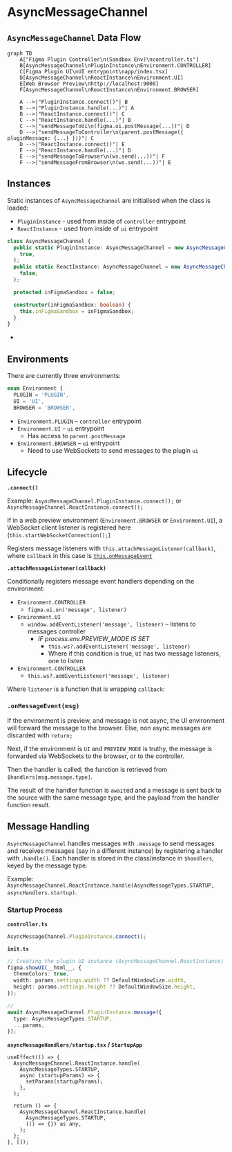 # AsyncMessageChannel

## `AsyncMessageChannel` Data Flow

```mermaid
graph TD
    A["Figma Plugin Controller\n(Sandbox Env)\ncontroller.ts"]
    B[AsyncMessageChannel\nPluginInstance\nEnvironment.CONTROLLER]
    C[Figma Plugin UI\nUI entrypoint\napp/index.tsx]
    D[AsyncMessageChannel\nReactInstance\nEnvironment.UI]
    E[Web Browser Preview\nhttp://localhost:9000]
    F[AsyncMessageChannel\nReactInstance\nEnvironment.BROWSER]

    A -->|"PluginInstance.connect()"| B
    B -->|"PluginInstance.handle(...)"| A
    B -->|"ReactInstance.connect()"| C
    C -->|"ReactInstance.handle(...)"| B
    C -->|"sendMessageToUi\n(figma.ui.postMessage(...))"| D
    D -->|"sendMessageToController\n(parent.postMessage({ pluginMessage: {...} }))"| C
    D -->|"ReactInstance.connect()"| E
    E -->|"ReactInstance.handle(...)"| D
    E -->|"sendMessageToBrowser\n(ws.send(...))"| F
    F -->|"sendMessageFromBrowser\n(ws.send(...))"| E
```

## Instances

Static instances of `AsyncMessageChannel` are initialised when the class is loaded:

- `PluginInstance` - used from inside of `controller` entrypoint
- `ReactInstance` - used from inside of `ui` entrypoint

```ts
class AsyncMessageChannel {
  public static PluginInstance: AsyncMessageChannel = new AsyncMessageChannel(
    true,
  );
  public static ReactInstance: AsyncMessageChannel = new AsyncMessageChannel(
    false,
  );

  protected inFigmaSandbox = false;

  constructor(inFigmaSandbox: boolean) {
    this.inFigmaSandbox = inFigmaSandbox;
  }
}
```

-

## Environments

There are currently three environments:

```ts
enum Environment {
  PLUGIN = 'PLUGIN',
  UI = 'UI',
  BROWSER = 'BROWSER',
```

- `Environment.PLUGIN` – `controller` entrypoint
- `Environment.UI` – `ui` entrypoint
  - Has access to `parent.postMessage`
- `Environment.BROWSER` – `ui` entrypoint
  - Need to use WebSockets to send messages to the plugin `ui`

## Lifecycle

**`.connect()`**

Example: `AsyncMessageChannel.PluginInstance.connect();` or `AsyncMessageChannel.ReactInstance.connect();`

If in a web preview environment (`Environment.BROWSER` or `Environment.UI`), a WebSocket client listener is registered here (`this.startWebSocketConnection();`)

Registers message listeners with `this.attachMessageListener(callback)`, where `callback` in this case is [`this.onMessageEvent`](#onmessageeventmsg)

**`.attachMessageListener(callback)`**

Conditionally registers message event handlers depending on the environment:

- `Environment.CONTROLLER`
  - `figma.ui.on('message', listener)`
- `Environment.UI`
  - `window.addEventListener('message', listener)` – listens to messages controller
    - _IF process.env.PREVIEW_MODE IS SET_
      - `this.ws?.addEventListener('message', listener)`
      - Where if this condition is true, `UI` has two message listeners, one to listen
- `Environment.CONTROLLER`
  - `this.ws?.addEventListener('message', listener)`

Where `listener` is a function that is wrapping `callback`:

### `.onMessageEvent(msg)`

If the environment is preview, and message is not async, the UI environment will forward the message to the browser. Else, non async messages are discarded with `return;`

Next, if the environment is `UI` and `PREVIEW_MODE` is truthy, the message is forwarded via WebSockets to the browser, or to the controller.

Then the handler is called; the function is retrieved from `$handlers[msg.message.type]`.

The result of the handler function is `await`ed and a message is sent back to the source with the same message type, and the payload from the handler function result.

## Message Handling

`AsyncMessageChannel` handles messages with `.message` to send messages and receives messages (say in a different instance) by registering a handler with `.handle()`. Each handler is stored in the class/instance in `$handlers`, keyed by the message type.

Example: `AsyncMessageChannel.ReactInstance.handle(AsyncMessageTypes.STARTUP, asyncHandlers.startup)`.

### Startup Process

**`controller.ts`**

```ts
AsyncMessageChannel.PluginInstance.connect();
```

**`init.ts`**

```ts
// Creating the plugin UI instance (AsyncMessageChannel.ReactInstance)
figma.showUI(__html__, {
  themeColors: true,
  width: params.settings.width ?? DefaultWindowSize.width,
  height: params.settings.height ?? DefaultWindowSize.height,
});

//
await AsyncMessageChannel.PluginInstance.message({
  type: AsyncMessageTypes.STARTUP,
  ...params,
});
```

**`asyncMessageHandlers/startup.tsx` / `StartupApp`**

```tsx
useEffect(() => {
  AsyncMessageChannel.ReactInstance.handle(
    AsyncMessageTypes.STARTUP,
    async (startupParams) => {
      setParams(startupParams);
    },
  );

  return () => {
    AsyncMessageChannel.ReactInstance.handle(
      AsyncMessageTypes.STARTUP,
      (() => {}) as any,
    );
  };
}, []);
```
